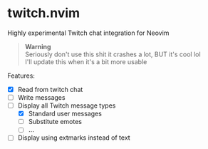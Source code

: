 # twitch.nvim
Highly experimental Twitch chat integration for Neovim

> **Warning**    
> Seriously don't use this shit it crashes a lot, BUT it's cool lol     
> I'll update this when it's a bit more usable     

Features:
- [X] Read from twitch chat
- [ ] Write messages
- [ ] Display all Twitch message types
  - [X] Standard user messages
  - [ ] Substitute emotes
  - [ ] ...
- [ ] Display using extmarks instead of text
